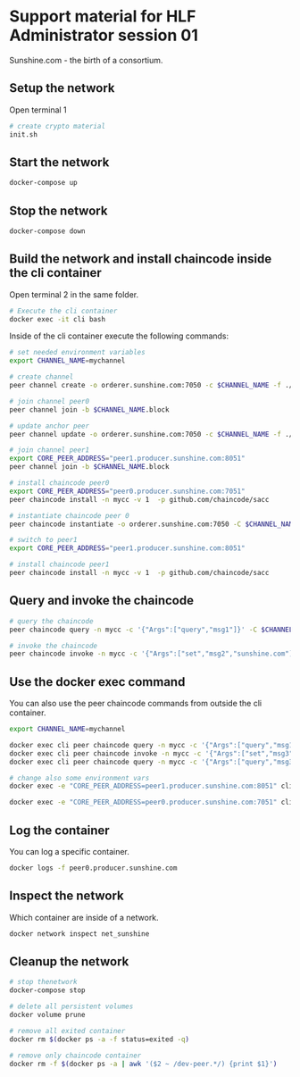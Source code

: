 # Support material for HLF Administrator session 01
Sunshine.com - the birth of a consortium.

## Setup the network
Open terminal 1

```bash
# create crypto material
init.sh
```
## Start the network

```bash
docker-compose up
```

## Stop the network

```bash
docker-compose down
```

## Build the network and install chaincode inside the cli container
Open terminal 2 in the same folder.

```bash
# Execute the cli container
docker exec -it cli bash
```

Inside of the cli container execute the following commands:

```bash 
# set needed environment variables
export CHANNEL_NAME=mychannel 

# create channel
peer channel create -o orderer.sunshine.com:7050 -c $CHANNEL_NAME -f ./channel-artifacts/channel_$CHANNEL_NAME.tx

# join channel peer0
peer channel join -b $CHANNEL_NAME.block

# update anchor peer
peer channel update -o orderer.sunshine.com:7050 -c $CHANNEL_NAME -f ./channel-artifacts/${CORE_PEER_LOCALMSPID}anchors.tx

# join channel peer1
export CORE_PEER_ADDRESS="peer1.producer.sunshine.com:8051"
peer channel join -b $CHANNEL_NAME.block

# install chaincode peer0
export CORE_PEER_ADDRESS="peer0.producer.sunshine.com:7051"
peer chaincode install -n mycc -v 1  -p github.com/chaincode/sacc

# instantiate chaincode peer 0
peer chaincode instantiate -o orderer.sunshine.com:7050 -C $CHANNEL_NAME -n mycc  -v 1 -c '{"Args":["msg1","hello"]}' -P "AND ('ProducerMSP.peer')" 

# switch to peer1
export CORE_PEER_ADDRESS="peer1.producer.sunshine.com:8051"

# install chaincode peer1
peer chaincode install -n mycc -v 1  -p github.com/chaincode/sacc
```

## Query and invoke the chaincode
```bash
# query the chaincode
peer chaincode query -n mycc -c '{"Args":["query","msg1"]}' -C $CHANNEL_NAME 

# invoke the chaincode
peer chaincode invoke -n mycc -c '{"Args":["set","msg2","sunshine.com"]}' -C $CHANNEL_NAME 
```

## Use the docker exec command
You can also use the peer chaincode commands from outside the cli container.

```bash
export CHANNEL_NAME=mychannel 

docker exec cli peer chaincode query -n mycc -c '{"Args":["query","msg1"]}' -C $CHANNEL_NAME 
docker exec cli peer chaincode invoke -n mycc -c '{"Args":["set","msg3","enter the box"]}' -C $CHANNEL_NAME
docker exec cli peer chaincode query -n mycc -c '{"Args":["query","msg3"]}' -C $CHANNEL_NAME 

# change also some environment vars
docker exec -e "CORE_PEER_ADDRESS=peer1.producer.sunshine.com:8051" cli peer chaincode query -n mycc -c '{"Args":["query","msg3"]}' -C $CHANNEL_NAME 

docker exec -e "CORE_PEER_ADDRESS=peer0.producer.sunshine.com:7051" cli peer chaincode query -n mycc -c '{"Args":["query","msg3"]}' -C $CHANNEL_NAME 
```

## Log the container
You can log a specific container.
```bash
docker logs -f peer0.producer.sunshine.com
```

## Inspect the network
Which container are inside of a network.
```bash
docker network inspect net_sunshine
```

## Cleanup the network
```bash 
# stop thenetwork
docker-compose stop

# delete all persistent volumes
docker volume prune

# remove all exited container
docker rm $(docker ps -a -f status=exited -q)

# remove only chaincode container
docker rm -f $(docker ps -a | awk '($2 ~ /dev-peer.*/) {print $1}')

```
